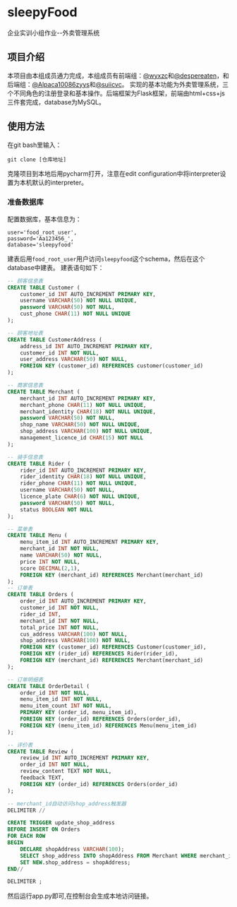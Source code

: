 # sleepyFood
企业实训小组作业--外卖管理系统

## 项目介绍
本项目由本组成员通力完成，本组成员有前端组：[@wyxzc](https://github.com/wyxzc)和[@despereaten](https://github.com/despereaten)，和后端组：[@Alpaca10086zyys](https://github.com/Alpaca10086zyys)和[@suiicvc](https://github.com/suiicvc)。
实现的基本功能为外卖管理系统，三个不同角色的注册登录和基本操作。后端框架为Flask框架，前端由html+css+js三件套完成，database为MySQL。

## 使用方法
在git bash里输入：
```shell
git clone [仓库地址]
```
克隆项目到本地后用pycharm打开，注意在edit configuration中将interpreter设置为本机默认的interpreter。
### 准备数据库
配置数据库，基本信息为：
```
user='food_root_user',
password='Aa123456_',
database='sleepyfood'
```
建表后用`food_root_user`用户访问`sleepyfood`这个schema，然后在这个database中建表。
建表语句如下：
```SQL
-- 顾客信息表
CREATE TABLE Customer (
    customer_id INT AUTO_INCREMENT PRIMARY KEY,
    username VARCHAR(50) NOT NULL UNIQUE,
    password VARCHAR(50) NOT NULL,
    cust_phone CHAR(11) NOT NULL UNIQUE
);

-- 顾客地址表
CREATE TABLE CustomerAddress (
	address_id INT AUTO_INCREMENT PRIMARY KEY,
    customer_id INT NOT NULL,
    user_address VARCHAR(50) NOT NULL,
    FOREIGN KEY (customer_id) REFERENCES customer(customer_id)
);

-- 商家信息表
CREATE TABLE Merchant (
    merchant_id INT AUTO_INCREMENT PRIMARY KEY,
    merchant_phone CHAR(11) NOT NULL UNIQUE,
    merchant_identity CHAR(18) NOT NULL UNIQUE,
    password VARCHAR(50) NOT NULL,
    shop_name VARCHAR(50) NOT NULL UNIQUE,
    shop_address VARCHAR(100) NOT NULL UNIQUE,
    management_licence_id CHAR(15) NOT NULL
);

-- 骑手信息表
CREATE TABLE Rider (
    rider_id INT AUTO_INCREMENT PRIMARY KEY,
    rider_identity CHAR(18) NOT NULL UNIQUE,
    rider_phone CHAR(11) NOT NULL UNIQUE,
    username VARCHAR(50) NOT NULL,
    licence_plate CHAR(6) NOT NULL UNIQUE,
    password VARCHAR(50) NOT NULL,
    status BOOLEAN NOT NULL
);

-- 菜单表
CREATE TABLE Menu (
    menu_item_id INT AUTO_INCREMENT PRIMARY KEY,
    merchant_id INT NOT NULL,
    name VARCHAR(50) NOT NULL,
    price INT NOT NULL,
    score DECIMAL(2,1),
    FOREIGN KEY (merchant_id) REFERENCES Merchant(merchant_id)
);
-- 订单表
CREATE TABLE Orders (
    order_id INT AUTO_INCREMENT PRIMARY KEY,
    customer_id INT NOT NULL,
    rider_id INT,
    merchant_id INT NOT NULL,
    total_price INT NOT NULL,
    cus_address VARCHAR(100) NOT NULL,
    shop_address VARCHAR(100) NOT NULL,
    FOREIGN KEY (customer_id) REFERENCES Customer(customer_id),
    FOREIGN KEY (rider_id) REFERENCES Rider(rider_id),
    FOREIGN KEY (merchant_id) REFERENCES Merchant(merchant_id)
);

-- 订单明细表
CREATE TABLE OrderDetail (
    order_id INT NOT NULL,
    menu_item_id INT NOT NULL,
    menu_item_count INT NOT NULL,
    PRIMARY KEY (order_id, menu_item_id),
    FOREIGN KEY (order_id) REFERENCES Orders(order_id),
    FOREIGN KEY (menu_item_id) REFERENCES Menu(menu_item_id)
);

-- 评价表
CREATE TABLE Review (
    review_id INT AUTO_INCREMENT PRIMARY KEY,
    order_id INT NOT NULL,
    review_content TEXT NOT NULL,
    feedback TEXT,
    FOREIGN KEY (order_id) REFERENCES Orders(order_id)
);

-- merchant_id自动访问shop_address触发器
DELIMITER //

CREATE TRIGGER update_shop_address
BEFORE INSERT ON Orders
FOR EACH ROW
BEGIN
    DECLARE shopAddress VARCHAR(100);
    SELECT shop_address INTO shopAddress FROM Merchant WHERE merchant_id = NEW.merchant_id;
    SET NEW.shop_address = shopAddress;
END//

DELIMITER ;
```
然后运行app.py即可,在控制台会生成本地访问链接。
